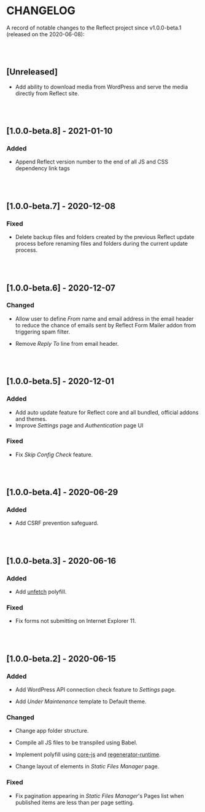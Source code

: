 # CHANGELOG

A record of notable changes to the Reflect project since v1.0.0-beta.1 (released on the 2020-06-08):

<br><br>

## [Unreleased]

- Add ability to download media from WordPress and serve the media directly from Reflect site.

<br><br>

## [1.0.0-beta.8] - 2021-01-10

### Added

- Append Reflect version number to the end of all JS and CSS dependency link tags 

<br><br>

## [1.0.0-beta.7] - 2020-12-08

### Fixed

- Delete backup files and folders created by the previous Reflect update process before renaming files and folders during the current update process.

<br><br>

## [1.0.0-beta.6] - 2020-12-07

### Changed

- Allow user to define *From* name and email address in the email header to reduce the chance of emails sent by Reflect Form Mailer addon from triggering spam filter.

- Remove *Reply To* line from email header.

<br><br>

## [1.0.0-beta.5] - 2020-12-01

### Added

- Add auto update feature for Reflect core and all bundled, official addons and themes.
- Improve *Settings* page and *Authentication* page UI

### Fixed

- Fix *Skip Config Check* feature.

<br><br>

## [1.0.0-beta.4] - 2020-06-29

### Added

- Add CSRF prevention safeguard. 

<br><br>

## [1.0.0-beta.3] - 2020-06-16

### Added

- Add [unfetch](https://github.com/developit/unfetch) polyfill.

### Fixed

- Fix forms not submitting on Internet Explorer 11.  

<br><br>

## [1.0.0-beta.2] - 2020-06-15

### Added

- Add WordPress API connection check feature to *Settings* page.

- Add *Under Maintenance* template to Default theme.

### Changed

- Change app folder structure.

- Compile all JS files to be transpiled using Babel.

- Implement polyfill using [core-js](https://github.com/zloirock/core-js) and [regenerator-runtime](https://github.com/facebook/regenerator/blob/master/packages/regenerator-runtime/runtime.js).

- Change layout of elements in *Static Files Manager* page.

### Fixed

- Fix pagination appearing in *Static Files Manager*'s Pages list when published items are less than per page setting.

